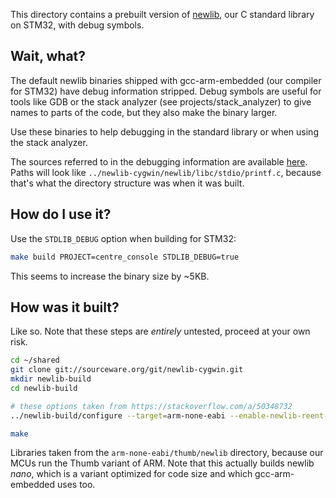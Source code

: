 This directory contains a prebuilt version of [newlib][1], our C standard library on STM32, with
debug symbols.

## Wait, what?

The default newlib binaries shipped with gcc-arm-embedded (our compiler for STM32) have debug
information stripped. Debug symbols are useful for tools like GDB or the stack analyzer
(see projects/stack_analyzer) to give names to parts of the code, but they also make the binary
larger.

Use these binaries to help debugging in the standard library or when using the stack analyzer.

The sources referred to in the debugging information are available [here][1]. Paths will look like
`../newlib-cygwin/newlib/libc/stdio/printf.c`, because that's what the directory structure was when
it was built.

## How do I use it?

Use the `STDLIB_DEBUG` option when building for STM32:
```bash
make build PROJECT=centre_console STDLIB_DEBUG=true
```
This seems to increase the binary size by ~5KB.

## How was it built?

Like so. Note that these steps are *entirely* untested, proceed at your own risk.
```bash
cd ~/shared
git clone git://sourceware.org/git/newlib-cygwin.git
mkdir newlib-build
cd newlib-build

# these options taken from https://stackoverflow.com/a/50348732
../newlib-build/configure --target=arm-none-eabi --enable-newlib-reent-small --disable-newlib-fvwrite-in-streamio --disable-newlib-fseek-optimization --disable-newlib-wide-orient --enable-newlib-nano-malloc --disable-newlib-unbuf-stream-opt --enable-lite-exit --enable-newlib-global-atexit --enable-newlib-nano-formatted-io --disable-nls

make
```
Libraries taken from the `arm-none-eabi/thumb/newlib` directory, because our MCUs run the Thumb
variant of ARM. Note that this actually builds newlib *nano*, which is a variant optimized for code
size and which gcc-arm-embedded uses too.

[1]: https://sourceware.org/newlib/
